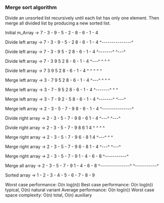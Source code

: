 ﻿### Merge sort algorithm

Divide an unsorted list recursively until each list has only one element.
Then merge all divided list by producing a new sorted list.

Initial m_Array    -> 7 - 3 - 9 - 5 - 2 - 8 - 6 - 1 - 4

Divide left array  -> 7 - 3 - 9 - 5 - 2   8 - 6 - 1 - 4
                      ^---------------^

Divide left array  -> 7 - 3 - 9   5 - 2   8 - 6 - 1 - 4
                      ^-------^   ^---^

Divide left array  -> 7 - 3   9   5   2   8 - 6 - 1 - 4
                      ^---^   ^   ^   ^

Divide left array  -> 7   3   9   5   2   8 - 6 - 1 - 4
                      ^   ^   ^   ^   ^

Merge left array   -> 3 - 7   9   5   2   8 - 6 - 1 - 4
                      ^---^   ^   ^   ^

Merge left array   -> 3 - 7 - 9   5   2   8 - 6 - 1 - 4
                      ^-------^   ^   ^

Merge left array   -> 3 - 7 - 9   2 - 5   8 - 6 - 1 - 4
                      ^-------^   ^---^

Merge left array   -> 2 - 3 - 5 - 7 - 9   8 - 6 - 1 - 4
                      ^---------------^

Divide right array -> 2 - 3 - 5 - 7 - 9   8 - 6   1 - 4
                                          ^---^   ^---^

Divide right array -> 2 - 3 - 5 - 7 - 9   8   6   1   4
                                          ^   ^   ^   ^

Merge right array  -> 2 - 3 - 5 - 7 - 9   6 - 8   1   4
                                          ^---^   ^   ^

Merge right array  -> 2 - 3 - 5 - 7 - 9   6 - 8   1 - 4
                                          ^---^   ^---^

Merge right array  -> 2 - 3 - 5 - 7 - 9   1 - 4 - 6 - 8
                                          ^-----------^

Merge all array    -> 2 - 3 - 5 - 7 - 9   1 - 4 - 6 - 8
                      ^---------------^   ^-----------^

Sorted array       -> 1 - 2 - 3 - 4 - 5 - 6 - 7 - 8 - 9

Worst case performance: O(n log(n))
Best case performance: O(n log(n)) typical, O(n) natural variant
Average performance: O(n log(n))
Worst case space complexity: O(n) total, O(n) auxiliary